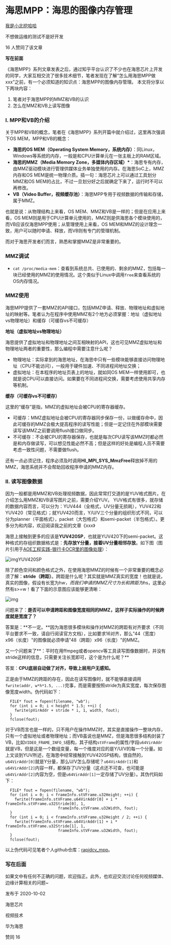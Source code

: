 # 海思MPP：海思的图像内存管理

[我是小北挖哈哈](https://www.zhihu.com/people/wo-shi-xiao-bei-wa-ha-ha)

不想做运维的测试不是好开发



16 人赞同了该文章

**写在前面**

《海思MPP》系列文章发表之后，通过知乎平台认识了不少也在海思芯片上开发的同学，大家互相交流了很多技术细节，笔者发现在了解“怎么用海思MPP做xxx”之前，有一个必须知道的知识点：海思MPP的图像内存管理。 本文将分享以下两块内容：

1. 笔者对于海思MPP的MMZ和VB的认识
2. 怎么在MMZ和VB上读写图像

### **I. MPP和VB的介绍**

关于MPP和VB的概念，笔者在《海思MPP》系列开篇中就介绍过，这里再次强调下OS MEM，MPP和VB的概念：

- **海思的OS MEM（Operating System Memory，系统内存）**：同Linux，Windows等系统的内存，一般是和CPU计算单元在一张主板上的RAM区域。
- **海思的MMZ（Media Memory Zone，多媒体内存区域）\***：海思专有内存，由MMZ驱动模块进行管理供媒体业务单独使用的内存。在海思SoC上，MMZ内存和OS MEM是统一物理介质。插一句：海思芯片上可以通过工具划分MMZ和OS MEM的占比，不过一旦划分好之后就确定下来了，运行时不可以再修改。
- **VB（Video Buffer，视频缓存池）**：海思MPP专用于视频数据的传输和存储，属于MMZ。

也就是说：从物理结构上来看，OS MEM、MMZ和VB是一样的；但是在应用上来看，OS MEM则是用于CPU计算单元使用的，MMZ则是供海思各个模块使用的，而VB应该仅海思MPP使用；从管理使用上来看，OS MEM和MMZ的设计理念一致，用户可以随时申请、释放，而VB则有专门的管理机制。

而对于海思开发者们而言，熟悉和掌握MMZ是非常重要的。

### **MMZ调试**

- `cat /proc/media-mem`：查看到系统总共、已使用的、剩余的MMZ，包括每一块已经使用的MMZ的使用情况。这个类似于Linux中调用`free`来查看系统的OS内存情况。

### **MMZ使用**

海思MPP提供了一套MMZ的API接口，包括MMZ申请、释放、物理地址和虚拟地址的映射等。笔者认为在程序中使用MMZ有2个地方必须掌握：地址（虚拟地址vs物理地址）和缓存（可缓存vs不可缓存）

**地址（虚拟地址vs物理地址）**

海思提供了虚拟地址和物理地址之间互相映射的API，这也可见MMZ虚拟地址和物理地址两者的重要性，那么编程中需要注意什么呢？

- 物理地址：实际拿到的海思地址，在海思中只有一些模块能够直接访问物理地址（CPU不能访问），一般用于硬件加速、不同进程间地址交换；
- 虚拟地址：在本程序的地址页表上的地址，就如同OS MEM一样使用即可，也就是说CPU可以直接访问。如果要在不同进程间交换，需要考虑使用共享内存等机制。

**缓存（可缓存vs不可缓存）**

这里的“缓存”是指，MMZ的虚拟地址会被CPU的寄存器缓存。

- 可缓存：MMZ虚拟地址会被CPU的寄存器同步保存一份，以做缓存命中，因此可缓存的MMZ会极大提高程序的读写性能；但是一定记住在外部模块需要读写该MMZ之前要调用flush接口做同步。
- 不可缓存：不会被CPU的寄存器保存，也就是每次CPU读写该MMZ时都必然是和内存做读写，可以想见性能必然不高；但是这样的好处是编程人员不需要考虑一致性问题，不需要做flush。

还有一点必须记住，程序必须及时调用**HI_MPI_SYS_MmzFree**释放掉不用的MMZ，海思系统并不会帮助回收程序申请的MMZ内存。

### **II. 读写图像数据**

因为一般都是用MMZ和VB处理视频数据，因此常常打交道的是YUV格式图片。在介绍怎么用MMZ和VB读写图片之前，需要介绍YUV。 YUV格式有很多，就存储的数据内容而言，可以分为：YUV444（全格式，UV分量无损耗），YUV422和YUV420（常见格式）；就YUV420而言，Y/U/V三个分量的组织形式不同，可以分为planner（平面格式），packet（大包格式）和semi-packet（半包格式）。更多分为和内容，欢迎阅读我之前的文章《xxx》

海思上接触到更多的应该是**YUV420SP**，也就是YUV420下的semi-packet。这种格式的存组织数据格式是：**先存放Y分量，接着UV分量相邻存放**。如下图（图片引用于[AOE工程实践-银行卡OCR里的图像处理](https://www.cnblogs.com/puhuichanpin/p/11466058.html)）：

![img](https://pic3.zhimg.com/80/v2-ca2666d18afda97f2fa158ff914008f2_720w.jpg)YUV420SP

除了颜色空间和颜色格式之外，在使用海思MMZ的时候有一个非常重要的概念必须了解：**stride（跨距）**。跨距是什么呢？其实就是MMZ真实的宽度！也就是说，真实的图像，假设有长宽为h*w，而我们申请的MMZ尺寸为长和跨距为h*s，这里必然有s>=w！看了下面的示意图应该能够更清晰：

![img](https://pic1.zhimg.com/80/v2-5bffb42c3c9a93c6e765e8f851d598e0_720w.jpg)

问题来了：**是否可以申请跨距和图像宽度相同的MMZ，这样子实际操作的时候跨度就是宽度了？**

答案是：**不一定。**因为海思很多模块和操作对MMZ的跨距有对齐要求（不同平台要求不一致，请自行阅读官方文档），比如要求16对齐，那么"44（宽度）x96（长度）"的图像就必须申请"48（跨距）x96（长度）"的MMZ。

又一个问题来了**：平时在用ffmpeg或者opencv等工具读写图像数据时，并没有stride这样的信息，只需要关注长宽即可，这个是为什么呢？**

答案：**CPU底层自动做了对齐，导致上层用户无感知。**

正是由于MMZ的跨距的存在，因此在读写图像时，就不能够直接调用`fwrite(addr, w*h*1.5, ...)`完事，而是需要按照stride为真实宽度，每次保存图像宽度width。伪代码如下：

```text
  FILE* fout = fopen(filename, "wb");
  for (int i = 0; i < height * 1.5; ++i) {
    fwrite(pVirAddr + stride * i, 1, width, fout);
  }
  fclose(fout);
```

对于VB而言也是一样的，只不用户在操作MMZ时，其实是直接操作一整块内存，只有一个虚拟地址或者物理地址；而VB虽说也是MMZ，但是海思很多结构封装了VB，比如`VIDEO_FRAME_INFO_S`结构，其子结构`stVFrame`的属性/字段`u64VirAddr`就是VB，但是这是一个数组变量，每一个维度对应的是Y/U/V的每一个分量。如上文谈到YUV所述，在海思中经常接触到YUV420SP结构，很自然的，`u64VirAddr[0]`就是Y分量，那么U/V怎么存储呢？`u64VirAddr[1]`和`u64VirAddr[2]`内容一样，都保存了UV分量（这点还不可查，也可能是`u64VirAddr[2]`内容为空，但是`u64VirAddr[1]`一定存储了UV分量）。其伪代码如下：

```text
  FILE* fout = fopen(filename, "wb");
  for (int i = 0; i < frameInfo.stVFrame.u32Height; ++i) {
    fwrite(frameInfo.stVFrame.u64VirAddr[0] + i * frameInfo.stVFrame.u32Stride[0], 1,
                       frameInfo.stVFrame.u32Width, fout);
  }
  for (int i = 0; i < frameInfo.stVFrame.u32Height / 2; ++i) {
    fwrite(frameInfo.stVFrame.u64VirAddr[1] + i * frameInfo.stVFrame.u32Stride[1], 1,
                       frameInfo.stVFrame.u32Width, fout);
  }
  fclose(fout);
```

以上伪代码可见笔者个人github仓库：[rapidcv_mpp](https://github.com/ooooona/rapidcv_mpp/blob/master/src/rapidcv_mpp/common.cpp)。

### **写在后面**

如果文中有任何不正确的问题，欢迎指正。此外，也欢迎交流讨论任何视频媒体、边缘计算相关的问题~



发布于 2020-10-02

海思芯片

视频技术

华为海思

赞同 16